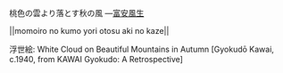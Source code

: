 桃色の雲より落とす秋の風
—[富安風生](https://ja.wikipedia.org/wiki/富安風生)

||momoiro no kumo yori otosu aki no kaze||

浮世絵: White Cloud on Beautiful Mountains in Autumn [Gyokudō Kawai, c.1940, from KAWAI Gyokudo: A Retrospective]